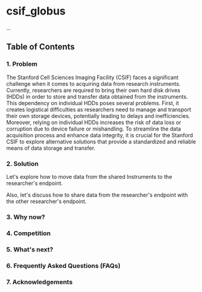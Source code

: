 # csif_globus
...

## Table of Contents 
### 1. Problem

The Stanford Cell Sciences Imaging Facility (CSIF) faces a significant challenge when it comes to acquiring data from research instruments. Currently, researchers are required to bring their own hard disk drives (HDDs) in order to store and transfer data obtained from the instruments. This dependency on individual HDDs poses several problems. First, it creates logistical difficulties as researchers need to manage and transport their own storage devices, potentially leading to delays and inefficiencies. Moreover, relying on individual HDDs increases the risk of data loss or corruption due to device failure or mishandling. To streamline the data acquisition process and enhance data integrity, it is crucial for the Stanford CSIF to explore alternative solutions that provide a standardized and reliable means of data storage and transfer.
### 2. Solution

Let's explore how to move data from the shared Instruments to the researcher's endpoint. 

Also, let's discuss how to share data from the researcher's endpoint with the other researcher's endpoint. 

### 3. Why now?
### 4. Competition
### 5. What's next?
### 6. Frequently Asked Questions (FAQs)
### 7. Acknowledgements
